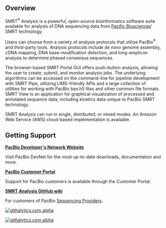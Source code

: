 ## Overview

SMRT<sup>&reg;</sup> Analysis is a powerful, open-source bioinformatics software suite available for analysis of DNA sequencing data from [Pacific Biosciences](http://www.pacificbiosciences.com)’ SMRT technology.

Users can choose from a variety of analysis protocols that utilize PacBio<sup>&reg;</sup> and third-party tools. Analysis protocols include _de novo_ genome assembly, cDNA mapping, DNA base-modification detection, and long-amplicon analysis to determine phased consensus sequences.

The browser-based SMRT Portal GUI offers push-button analysis, allowing the user to create, submit, and monitor analysis jobs. The underlying algorithms can be accessed on the command-line for pipeline development with SMRT Pipe, utilizing LIMS-friendly APIs and a large collection of utilities for working with PacBio bas.h5 files and other common file formats. SMRT View is an application for graphical visualization of processed and annotated sequence data, including kinetics data unique to PacBio SMRT technology.

SMRT Analysis can run in single, distributed, or mixed modes. An Amazon Web Service (AWS) cloud-based implementation is available.


## Getting Support

[__PacBio Developer's Network Website__](http://pacbiodevnet.com)

Visit PacBio DevNet for the most up-to-date downloads, documentation and more.


[__PacBio Customer Portal__](http://www.pacbioportal.com)

Support for PacBio customers is available through the  Customer Portal.


[__SMRT Analysis GitHub wiki__](https://github.com/PacificBiosciences/SMRT-Analysis/wiki)

For customers of PacBio [Sequencing Providers](http://www.pacificbiosciences.com/support/sequencing_provider/).




[![githalytics.com alpha](https://cruel-carlota.pagodabox.com/104b77caac44b82e52bce19ad64c9c0b "githalytics.com")](http://githalytics.com/github.com/PacificBiosciences)



[![githalytics.com alpha](https://cruel-carlota.pagodabox.com/28728759ba8fe51b8c1c0e6b39f6e339 "githalytics.com")](http://githalytics.com/PacificBiosciences/SMRT-Analysis)
